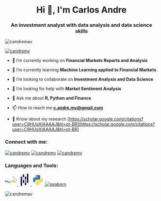 <h1 align="center">Hi 👋, I'm Carlos Andre</h1>
<h3 align="center">An investment analyst with data analysis and data science skills</h3>

<p align="left"> <img src="https://komarev.com/ghpvc/?username=candremav&label=Profile%20views&color=0e75b6&style=flat" alt="candremav" /> </p>

<p align="left"> <a href="https://twitter.com/candremv" target="blank"><img src="https://img.shields.io/twitter/follow/candremv?logo=twitter&style=for-the-badge" alt="candremv" /></a> </p>

- 🔭 I’m currently working on **Financial Markets Reports and Analysis**

- 🌱 I’m currently learning **Machine Learning applied to Financial Markets**

- 👯 I’m looking to collaborate on **Investment Analysis and Data Science**

- 🤝 I’m looking for help with **Market Sentiment Analysis**

- 💬 Ask me about **R, Python and Finance**

- 📫 How to reach me **c.andre.mv@gmail.com**

- 📄 Know about my research [https://scholar.google.com/citations?user=C9HUgXIAAAAJ&hl=pt-BR](https://scholar.google.com/citations?user=C9HUgXIAAAAJ&hl=pt-BR)

<h3 align="left">Connect with me:</h3>
<p align="left">
<a href="https://twitter.com/candremv" target="blank"><img align="center" src="https://raw.githubusercontent.com/rahuldkjain/github-profile-readme-generator/master/src/images/icons/Social/twitter.svg" alt="candremv" height="30" width="40" /></a>
<a href="https://linkedin.com/in/candremv" target="blank"><img align="center" src="https://raw.githubusercontent.com/rahuldkjain/github-profile-readme-generator/master/src/images/icons/Social/linked-in-alt.svg" alt="candremv" height="30" width="40" /></a>
<a href="https://kaggle.com/candremv" target="blank"><img align="center" src="https://raw.githubusercontent.com/rahuldkjain/github-profile-readme-generator/master/src/images/icons/Social/kaggle.svg" alt="candremv" height="30" width="40" /></a>
</p>

<h3 align="left">Languages and Tools:</h3>
<p align="left"> <a href="https://www.mysql.com/" target="_blank" rel="noreferrer"> <img src="https://raw.githubusercontent.com/devicons/devicon/master/icons/mysql/mysql-original-wordmark.svg" alt="mysql" width="40" height="40"/> </a> <a href="https://pandas.pydata.org/" target="_blank" rel="noreferrer"> <img src="https://raw.githubusercontent.com/devicons/devicon/2ae2a900d2f041da66e950e4d48052658d850630/icons/pandas/pandas-original.svg" alt="pandas" width="40" height="40"/> </a> <a href="https://www.python.org" target="_blank" rel="noreferrer"> <img src="https://raw.githubusercontent.com/devicons/devicon/master/icons/python/python-original.svg" alt="python" width="40" height="40"/> </a> <a href="https://seaborn.pydata.org/" target="_blank" rel="noreferrer"> <img src="https://seaborn.pydata.org/_images/logo-mark-lightbg.svg" alt="seaborn" width="40" height="40"/> </a> </p>

<p><img align="center" src="https://github-readme-stats.vercel.app/api/top-langs?username=candremav&show_icons=true&locale=en&layout=compact" alt="candremav" /></p>
